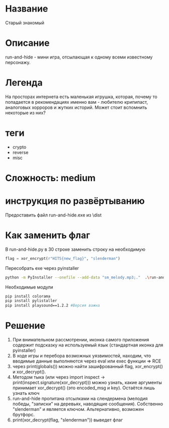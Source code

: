 # Название
Старый знакомый

# Описание
run-and-hide - мини игра, отсылающая к одному всеми известному персонажу.

# Легенда
На просторах интернета есть маленькая игрушка, которая, почему то попадается в рекомендациях именно вам - любителю крипипаст, аналоговых хорроров и жутких историй. Может стоит вспомнить некоторые из них?

# теги
- crypto
- reverse
- misc

# Сложность: medium

# инструкция по развёртыванию
Предоставить файл run-and-hide.exe из \dist

# Как заменить флаг
В run-and-hide.py в 30 строке заменить строку на необходимую
```python
flag = xor_encrypt(r"HITS{new_flag}", "slenderman")
```
Пересобрать exe через pyinstaller
```sh
python -m PyInstaller --onefile --add-data "sm_melody.mp3;."  .\run-and-hide.py
```
Необходимые модули
```sh
pip install colorama
pip install pylistaller
pip install playsound==1.2.2 #Версия важна
```

# Решение
1. При внимательном рассмотрении, иконка самого приложения содержит подсказку на используемый язык (стандартная иконка для pyinstaller)
2. В ходе игры и перебора возможных уязвимостей, находим, что вводимые данные выполняются через eval или exec функции => RCE
3. через print(globals()) можно найти зашифрованный flag, xor_encrypt() и xor_decrypt(). 
4. Методом тыка (или через import inspect -> print(inspect.signature(xor_decrypt))) можно узнать, какие аргументы принимает xor_decrypt() (это encoded_msg и key). Остаётся лишь узнать ключ
5. run-and-hide пропитана отсылками на слендермена (мелодия победы, "записки" на деревьях, наводящие сообщения). Собственно "slenderman" и является ключом. Альтернативно, возможен брутфорс.
6. print(xor_decrypt(flag, "slenderman")) выведет флаг

